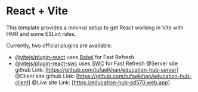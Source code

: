 # React + Vite

This template provides a minimal setup to get React working in Vite with HMR and some ESLint rules.

Currently, two official plugins are available:

- [@vitejs/plugin-react](https://github.com/vitejs/vite-plugin-react/blob/main/packages/plugin-react/README.md) uses [Babel](https://babeljs.io/) for Fast Refresh
- [@vitejs/plugin-react-swc](https://github.com/vitejs/vite-plugin-react-swc) uses [SWC](https://swc.rs/) for Fast Refresh
@Server site github Link: [https://github.com/tufaelkhan/education-hub-server]
@Client site github Link: [https://github.com/tufaelkhan/education-hub-client]
@Live site Link: [https://education-hub-ad570.web.app]